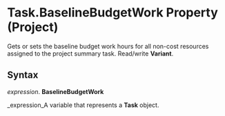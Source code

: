 
# Task.BaselineBudgetWork Property (Project)

Gets or sets the baseline budget work hours for all non-cost resources assigned to the project summary task. Read/write  **Variant**.


## Syntax

 _expression_. **BaselineBudgetWork**

 _expression_A variable that represents a  **Task** object.

